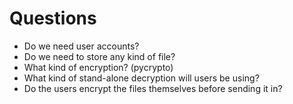 # Questions
  - Do we need user accounts?
  - Do we need to store any kind of file?
  - What kind of encryption? (pycrypto)
  - What kind of stand-alone decryption will users be using?
  - Do the users encrypt the files themselves before sending it in?
